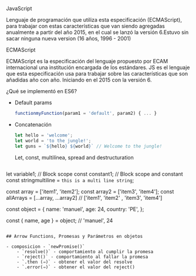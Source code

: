 JavaScript

Lenguaje de programación que utiliza esta especificación (ECMAScript), para trabajar con estas características que van siendo agregadas anualmente a partir del año 2015, en el cual se lanzó la versión 6.Estuvo sin sacar ninguna nueva version (16 años, 1996 - 2001)

ECMAScript

ECMAScript es la especificación del lenguaje propuesto por ECAM internacional una institución encargada de los estándares. JS es el lenguaje que esta especificación usa para trabajar sobre las características que son añadidas año con año. Iniciando en el 2015 con la versión 6.


¿Qué se implementó en ES6?

- Default params
    
    ```jsx
    functionmyFunction(param1 = 'default', param2) { ... }
    ```
    
- Concatenación
    
    ```jsx
    let hello = 'welcome';
    let world = 'to the jungle!';
    let guns = `${hello} ${world}` // Welcome to the jungle!
    ```

    Let, const, multilínea, spread and destructuration

    ```jsx
let variable1; // Block scope
const constant1; // Block scope and constant
const stringmultiline = `this is a multi
line string`;

const array = ['item1', 'item2'];
const array2 = ['item3', 'item4'];
const allArrays = [...array, ...array2] // ['item1', 'item2' , 'item3', 'item4']

const object = {
	name: 'manuel',
	age: 24,
	country: 'PE',
};

const { name, age } = object; // 'manuel', 24
```

## Arrow Functions, Promesas y Parámetros en objetos

- composicion - `newPromise()`
    - `resolve()` - comportamiento al cumplir la promesa
    - `reject()` - comportamiento al fallar la promesa
    - `.then (⇒)` - obtener el valor del resolve
    - `.error(⇒)` - obtener el valor del reject()